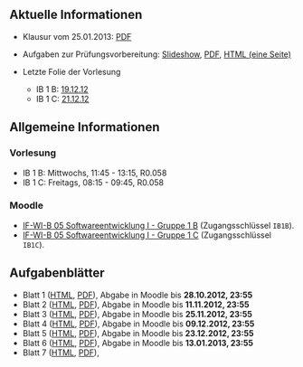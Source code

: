 ## Aktuelle Informationen

-   Klausur vom 25.01.2013: [PDF](/docs/lectures/seiib/pdf/KlausurWS2012.pdf)

-   Aufgaben zur Prüfungsvorbereitung:
    [Slideshow](/docs/lectures/seiib/presentation/Aufgaben.html),
    [PDF](/docs/lectures/seiib/pdf/Aufgaben.pdf),
    [HTML (eine Seite)](/docs/lectures/seiib/html/Aufgaben.html)

-   Letzte Folie der Vorlesung
    -   IB 1 B: [19.12.12](http://ob.cs.hm.edu/lectures/softwareentwicklungiib/presentation/04_Klassen.html#(38))
    -   IB 1 C: [21.12.12](http://ob.cs.hm.edu/lectures/softwareentwicklungiib/presentation/04_Klassen.html#(38))

## Allgemeine Informationen

### Vorlesung

-   IB 1 B: Mittwochs, 11:45 - 13:15, R0.058
-   IB 1 C: Freitags, 08:15 - 09:45, R0.058

### Moodle

-   [IF-WI-B 05 Softwareentwicklung I - Gruppe 1 B](https://moodle.hm.edu/course/view.php?id=3384)
    (Zugangsschlüssel `IB1B`).
-   [IF-WI-B 05 Softwareentwicklung I - Gruppe 1 C](https://moodle.hm.edu/course/view.php?id=3387)
    (Zugangsschlüssel `IB1C`).

## Aufgabenblätter

-   Blatt 1
    ([HTML](/docs/lectures/seiib/html/Blatt1.html),
    [PDF](/docs/lectures/seiib/pdf/Blatt1.pdf)),
    Abgabe in Moodle bis **28.10.2012, 23:55**
-   Blatt 2
    ([HTML](/docs/lectures/seiib/html/Blatt2.html),
    [PDF](/docs/lectures/seiib/pdf/Blatt2.pdf)),
    Abgabe in Moodle bis **11.11.2012, 23:55**
-   Blatt 3
    ([HTML](/docs/lectures/seiib/html/Blatt3.html),
    [PDF](/docs/lectures/seiib/pdf/Blatt3.pdf)),
    Abgabe in Moodle bis **25.11.2012, 23:55**
-   Blatt 4
    ([HTML](/docs/lectures/seiib/html/Blatt4.html),
    [PDF](/docs/lectures/seiib/pdf/Blatt4.pdf)),
    Abgabe in Moodle bis **09.12.2012, 23:55**
-   Blatt 5
    ([HTML](/docs/lectures/seiib/html/Blatt5.html),
    [PDF](/docs/lectures/seiib/pdf/Blatt5.pdf)),
    Abgabe in Moodle bis **23.12.2012, 23:55**
-   Blatt 6
    ([HTML](/docs/lectures/seiib/html/Blatt6.html),
    [PDF](/docs/lectures/seiib/pdf/Blatt6.pdf)),
    Abgabe in Moodle bis **13.01.2013, 23:55**
-   Blatt 7
    ([HTML](/docs/lectures/seiib/html/Blatt7.html),
    [PDF](/docs/lectures/seiib/pdf/Blatt7.pdf)),

